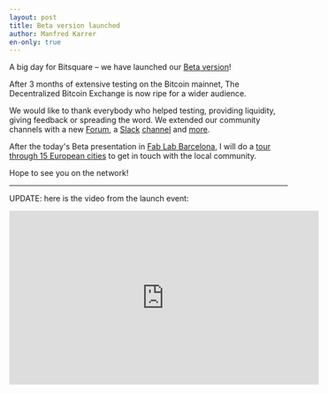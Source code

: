 ```yaml
---
layout: post
title: Beta version launched
author: Manfred Karrer
en-only: true
---
```

A big day for Bitsquare – we have launched our [Beta version][1]!

After 3 months of extensive testing on the Bitcoin mainnet, The Decentralized Bitcoin Exchange is now ripe for a wider audience.

We would like to thank everybody who helped testing, providing liquidity, giving feedback or spreading the word. We extended our community channels with a new [Forum][2], a [Slack][3] [channel][4] and [more][5].

After the today's Beta presentation in [Fab Lab Barcelona][6], I will do a [tour through 15 European cities][7] to get in touch with the local community.

Hope to see you on the network!

* * *

UPDATE: here is the video from the launch event:

<iframe width="560" height="315" src="https://www.youtube.com/embed/ZPb75akTyro" frameborder="0" allowfullscreen></iframe>

[1]: https://github.com/bitsquare/bitsquare/releases/tag/v0.4.4
[2]: https://forum.bitsquare.io/
[3]: https://bisq.network/slack-invite
[4]: https://bisq.slack.com/
[5]: /community/
[6]: http://www.meetup.com/bitcoin-barcelona/events/230228028/
[7]: /press/#upcoming

<script type="application/ld+json">
{
  "@context": "https://schema.org",
  "@type": "NewsArticle",
  "headline": "Beta version launched",
  "description": "A big day for Bitsquare – we have launched our Beta version!",
  "image": "https://bisq.network/images/bisq-fav.png",  
  "author": {
    "@type": "Person",
    "name": "Manfred Karrer"
  },  
  "publisher": {
    "@type": "Organization",
    "name": "Bisq Decentralized Autonomous Organization",
    "logo": {
      "@type": "ImageObject",
      "url": "https://bisq.network/images/bisq-fav.png"
    }
  },
  "datePublished": "2016-04-27"
}
</script>
